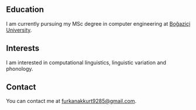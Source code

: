 ## Education

I am currently pursuing my MSc degree in computer engineering at [Boğaziçi University](https://www.boun.edu.tr).  

## Interests

I am interested in computational linguistics, linguistic variation and phonology.  

## Contact

You can contact me at [furkanakkurt9285@gmail.com](mailto:furkanakkurt9285@gmail.com).
